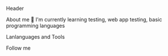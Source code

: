 Header


About me
🌱 I'm currently learning testing, web app testing, basic programming languages


Lanlanguages ​​and Tools

Follow me
